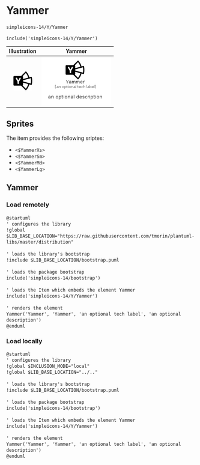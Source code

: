 # Yammer


```text
simpleicons-14/Y/Yammer
```

```text
include('simpleicons-14/Y/Yammer')
```



| Illustration | Yammer |
| :---: | :---: |
| ![illustration for Illustration](../../simpleicons-14/Y/Yammer.png) | ![illustration for Yammer](../../simpleicons-14/Y/Yammer.Local.png) |



## Sprites
The item provides the following sriptes:

- `<$YammerXs>`
- `<$YammerSm>`
- `<$YammerMd>`
- `<$YammerLg>`





## Yammer

### Load remotely
```plantuml
@startuml
' configures the library
!global $LIB_BASE_LOCATION="https://raw.githubusercontent.com/tmorin/plantuml-libs/master/distribution"

' loads the library's bootstrap
!include $LIB_BASE_LOCATION/bootstrap.puml

' loads the package bootstrap
include('simpleicons-14/bootstrap')

' loads the Item which embeds the element Yammer
include('simpleicons-14/Y/Yammer')

' renders the element
Yammer('Yammer', 'Yammer', 'an optional tech label', 'an optional description')
@enduml
```

### Load locally
```plantuml
@startuml
' configures the library
!global $INCLUSION_MODE="local"
!global $LIB_BASE_LOCATION="../.."

' loads the library's bootstrap
!include $LIB_BASE_LOCATION/bootstrap.puml

' loads the package bootstrap
include('simpleicons-14/bootstrap')

' loads the Item which embeds the element Yammer
include('simpleicons-14/Y/Yammer')

' renders the element
Yammer('Yammer', 'Yammer', 'an optional tech label', 'an optional description')
@enduml
```

